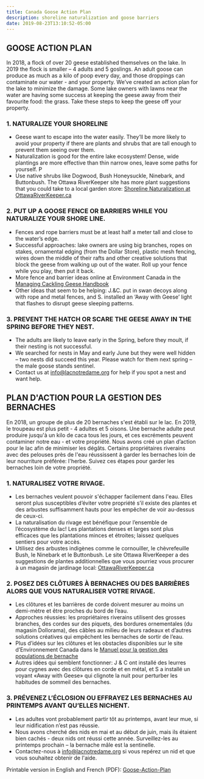 ```yaml
---
title: Canada Goose Action Plan
description: shoreline naturalization and goose barriers
date: 2019-08-23T13:10:52-05:00
---
```

## GOOSE ACTION PLAN

In 2018, a flock of over 20 geese established themselves on the lake. In 2019 the flock is smaller – 4 adults and 5 goslings. An adult goose can produce as much as a kilo of poop every day, and those droppings can contaminate our water - and your property. We’ve created an action plan for the lake to minimize the damage.
Some lake owners with lawns near the water are having some success at keeping the geese away from their favourite food: the grass.  Take these steps to keep the geese off your property.

### 1. NATURALIZE YOUR SHORELINE

* Geese want to escape into the water easily. They’ll be more likely to avoid your property if there are plants and shrubs that are tall enough to prevent them seeing over them.  
* Naturalization is good for the entire lake ecosystem! Dense, wide plantings are more effective than thin narrow ones, leave some paths for yourself. P
* Use native shrubs like Dogwood, Bush Honeysuckle, Ninebark, and Buttonbush. The Ottawa RiverKeeper site has more plant suggestions that you could take to a local garden store: [Shoreline Naturalization at OttawaRiverKeeper.ca](https://www.ottawariverkeeper.ca/publications-2/3_ork_shorelinenature_en_nomarks/)

### 2. PUT UP A GOOSE FENCE OR BARRIERS WHILE YOU NATURALIZE YOUR SHORE LINE.

* Fences and rope barriers must be at least half a meter tall and close to the water’s edge.
* Successful approaches: lake owners are using big branches, ropes on stakes, ornamental edging (from the Dollar Store), plastic mesh fencing, wires down the middle of their rafts and other creative solutions that block the geese from walking up out of the water. Roll up your fence while you play, then put it back.
* More fence and barrier ideas online at Environment Canada in the [Managing Cackling Geese Handbook](https://www.canada.ca/en/environment-climate-change/services/migratory-bird-conservation/publications/handbook-managing-cackling-geese-southern/chapter-3.html#_toc07010201)
* Other ideas that seem to be helping: J.&C. put in swan decoys along with rope and metal fences, and S. installed an ‘Away with Geese’ light that flashes to disrupt geese sleeping patterns.

### 3. PREVENT THE HATCH OR SCARE THE GEESE AWAY IN THE SPRING BEFORE THEY NEST.

* The adults are likely to leave early in the Spring, before they moult, if their nesting is not successful.
* We searched for nests in May and early June but they were well hidden – two nests did succeed this year. Please watch for them next spring – the male goose stands sentinel.
* Contact us at info@lacnotredame.org for help if you spot a nest and want help.

## PLAN D'ACTION POUR LA GESTION DES BERNACHES

En 2018, un groupe de plus de 20 bernaches s'est établi sur le lac. En 2019, le troupeau est plus petit - 4 adultes et 5 oisons. Une bernache adulte peut produire jusqu'à un kilo de caca tous les jours, et ces excréments peuvent contaminer notre eau - et votre propriété. Nous avons créé un plan d’action pour le lac afin de minimiser les dégâts.
Certains propriétaires riverains avec des pelouses près de l'eau réussissent à garder les bernaches loin de leur nourriture préférée: l'herbe. Suivez ces étapes pour garder les bernaches loin de votre propriété.

### 1. NATURALISEZ VOTRE RIVAGE.

* Les bernaches veulent pouvoir s'échapper facilement dans l'eau. Elles seront plus susceptibles d’éviter votre propriété s’il existe des plantes et des arbustes suffisamment hauts pour les empêcher de voir au-dessus de ceux-ci.
* La naturalisation du rivage est bénéfique pour l’ensemble de l’écosystème du lac! Les plantations denses et larges sont plus efficaces que les plantations minces et étroites; laissez quelques sentiers pour votre accès.
* Utilisez des arbustes indigènes comme le cornouiller, le chèvrefeuille Bush, le Ninebark et le Buttonbush. Le site Ottawa RiverKeeper a des suggestions de plantes additionnelles que vous pourriez vous procurer à un magasin de jardinage local: [OttawaRiverKeeper.ca](https://www.ottawariverkeeper.ca/fr/publications-2/3_ork_shorelinenature_en_nomarks/)

### 2. POSEZ DES CLÔTURES À BERNACHES OU DES BARRIÈRES ALORS QUE VOUS NATURALISER VOTRE RIVAGE.

* Les clôtures et les barrières de corde doivent mesurer au moins un demi-mètre et être proches du bord de l’eau.
* Approches réussies: les propriétaires riverains utilisent des grosses branches, des cordes sur des piquets, des bordures ornementales (du magasin Dollorama), des câbles au milieu de leurs radeaux et d’autres solutions créatives qui empêchent les bernaches de sortir de l’eau.
* Plus d’idées sur les clôtures et les obstacles disponibles sur le site d’Environnement Canada dans le [Manuel pour la gestion des populations de bernache](https://www.canada.ca/fr/environnement-changement-climatique/services/conservation-oiseaux-migrateurs/publications/manuel-gestion-bernache-hutchins-sud/chapitre-3.html#_toc07010201)
* Autres idées qui semblent fonctionner: J & C ont installé des leurres pour cygnes avec des clôtures en corde et en métal, et S a installé un voyant «Away with Geese» qui clignote la nuit pour perturber les habitudes de sommeil des bernaches.

### 3. PRÉVENEZ L’ÉCLOSION OU EFFRAYEZ LES BERNACHES AU PRINTEMPS AVANT QU’ELLES NICHENT.

* Les adultes vont probablement partir tôt au printemps, avant leur mue, si leur nidification n’est pas réussie.
* Nous avons cherché des nids en mai et au début de juin, mais ils étaient bien cachés - deux nids ont réussi cette année. Surveillez-les au printemps prochain – la bernache mâle est la sentinelle.
* Contactez-nous à info@lacnotredame.org si vous repérez un nid et que vous souhaitez obtenir de l'aide.

Printable version in English and French (PDF): [Goose-Action-Plan](/assets/docs/water/Goose-Action-Plan-EN-FR-23Aug2019.pdf)
